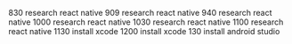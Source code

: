 830 research react native
909 research react native
940 research react native
1000 research react native
1030 research react native
1100 research react native
1130 install xcode
1200 install xcode
130 install android studio
